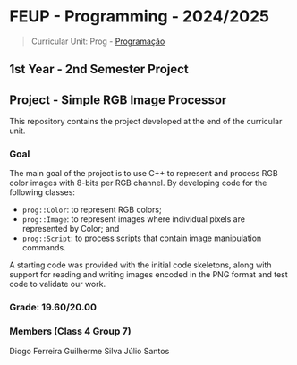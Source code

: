 # FEUP - Programming - 2024/2025
> Curricular Unit: Prog - [Programação](https://sigarra.up.pt/feup/pt/ucurr_geral.ficha_uc_view?pv_ocorrencia_id=501671)

## 1st Year - 2nd Semester Project
## Project - Simple RGB Image Processor

This repository contains the project developed at the end of the curricular unit.

### Goal

The main goal of the project is to use C++ to represent and process RGB color images with 8-bits per RGB channel. By developing code for the following classes:

- `prog::Color`: to represent RGB colors;
- `prog::Image`: to represent images where individual pixels are represented by Color; and
- `prog::Script`: to process scripts that contain image manipulation commands.

A starting code was provided with the initial code skeletons, along with support for reading and writing images encoded in the PNG format and test code to validate our work.

### Grade: 19.60/20.00

### Members (Class 4 Group 7)

Diogo Ferreira
Guilherme Silva
Júlio Santos
